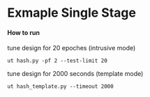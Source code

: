 Exmaple Single Stage
====================

#### How to run

tune design for 20 epoches (intrusive mode)  
``` shell
ut hash.py -pf 2 --test-limit 20
```

tune design for 2000 seconds (template mode)
``` shell
ut hash_template.py --timeout 2000
```

